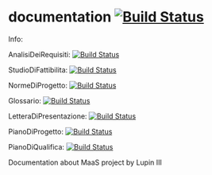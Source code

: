 # documentation [![Build Status](https://travis-ci.org/BugBusterSWE/documentation.svg?branch=master)](https://travis-ci.org/BugBusterSWE/documentation)

Info:

AnalisiDeiRequisiti: [![Build Status](https://travis-ci.org/BugBusterSWE/documentation.svg?branch=AnalisiDeiRequisiti)](https://travis-ci.org/BugBusterSWE/documentation)

StudioDiFattibilita: [![Build Status](https://travis-ci.org/BugBusterSWE/documentation.svg?branch=StudioDiFattibilita)](https://travis-ci.org/BugBusterSWE/documentation)

NormeDiProgetto: [![Build Status](https://travis-ci.org/BugBusterSWE/documentation.svg?branch=NormeDiProgetto)](https://travis-ci.org/BugBusterSWE/documentation)

Glossario: [![Build Status](https://travis-ci.org/BugBusterSWE/documentation.svg?branch=Glossario)](https://travis-ci.org/BugBusterSWE/documentation)

LetteraDiPresentazione: [![Build Status](https://travis-ci.org/BugBusterSWE/documentation.svg?branch=LetteraDiPresentazione)](https://travis-ci.org/BugBusterSWE/documentation)

PianoDiProgetto: [![Build Status](https://travis-ci.org/BugBusterSWE/documentation.svg?branch=PianoDiProgetto)](https://travis-ci.org/BugBusterSWE/documentation)

PianoDiQualifica: [![Build Status](https://travis-ci.org/BugBusterSWE/documentation.svg?branch=PianoDiQualifica)](https://travis-ci.org/BugBusterSWE/documentation)


Documentation about MaaS project by Lupin III
